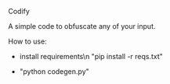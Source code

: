 Codify

A simple code to obfuscate any of your input.

How to use:
  
  - install requirements\n
    "pip install -r reqs.txt"
  
  - "python codegen.py"
  
